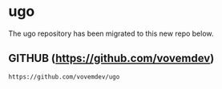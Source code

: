 # ugo

The ugo repository has been migrated to this new repo below.

## GITHUB (https://github.com/vovemdev)

```
https://github.com/vovemdev/ugo
```
